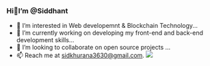 ### Hi:wave:I’m @Siddhant
- :eyes: I’m interested in Web developemnt & Blockchain Technology...
- :seedling: I’m currently working on developing my front-end and back-end development skills...
- 💞️ I’m looking to collaborate on open source projects ...
- :mailbox: Reach me at sidkhurana3630@gmail.com.
![](https://komarev.com/ghpvc/?username=sidkhurana3630&color=red)
